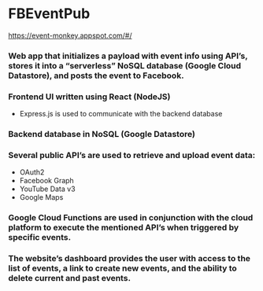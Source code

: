 # FBEventPub
https://event-monkey.appspot.com/#/
###	Web app that initializes a payload with event info using API’s, stores it into a “serverless” NoSQL database (Google Cloud Datastore), and posts the event to Facebook.
###	Frontend UI written using React (NodeJS)
- Express.js is used to communicate with the backend database
### Backend database in NoSQL (Google Datastore)
###	Several public API’s are used to retrieve and upload event data:
- OAuth2
- Facebook Graph
- YouTube Data v3
- Google Maps
###	Google Cloud Functions are used in conjunction with the cloud platform to execute the mentioned API’s when triggered by specific events.
###	The website’s dashboard provides the user with access to the list of events, a link to create new events, and the ability to delete current and past events.
